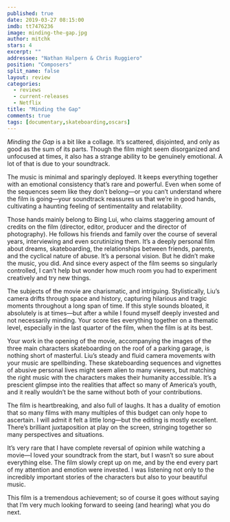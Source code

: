 ```yaml
---
published: true
date: 2019-03-27 08:15:00
imdb: tt7476236
image: minding-the-gap.jpg
author: mitchk
stars: 4
excerpt: ""
addressee: "Nathan Halpern & Chris Ruggiero"
position: "Composers"
split_name: false
layout: review
categories: 
  - reviews
  - current-releases
  - Netflix
title: "Minding the Gap"
comments: true
tags: [documentary,skateboarding,oscars]
---
```

_Minding the Gap_ is a bit like a collage. It’s scattered, disjointed, and only as good as the sum of its parts. Though the film might seem disorganized and unfocused at times, it also has a strange ability to be genuinely emotional. A lot of that is due to your soundtrack.

The music is minimal and sparingly deployed. It keeps everything together with an emotional consistency that’s rare and powerful. Even when some of the sequences seem like they don’t belong—or you can’t understand where the film is going—your soundtrack reassures us that we’re in good hands, cultivating a haunting feeling of sentimentality and relatability. 

Those hands mainly belong to Bing Lui, who claims staggering amount of credits on the film (director, editor, producer and the director of photography). He follows his friends and family over the course of several years, interviewing and even scrutinizing them. It’s a deeply personal film about dreams, skateboarding, the relationships between friends, parents, and the cyclical nature of abuse. It’s a personal vision. But he didn’t make the music, you did. And since every aspect of the film seems so singularly controlled, I can’t help but wonder how much room you had to experiment creatively and try new things. 

The subjects of the movie are charismatic, and intriguing. Stylistically, Liu’s camera drifts through space and history, capturing hilarious and tragic moments throughout a long span of time. If this style sounds bloated, it absolutely is at times—but after a while I found myself deeply invested and not necessarily minding. Your score ties everything together on a thematic level, especially in the last quarter of the film, when the film is at its best. 

Your work in the opening of the movie, accompanying the images of the three main characters skateboarding on the roof of a parking garage, is nothing short of masterful. Liu’s steady and fluid camera movements with your music are spellbinding. These skateboarding sequences and vignettes of abusive personal lives might seem alien to many viewers, but matching the right music with the characters makes their humanity accessible. It’s a prescient glimpse into the realities that affect so many of America’s youth, and it really wouldn’t be the same without both of your contributions. 

The film is heartbreaking, and also full of laughs. It has a duality of emotion that so many films with many multiples of this budget can only hope to ascertain. I will admit it felt a little long—but the editing is mostly excellent. There’s brilliant juxtaposition at play on the screen, stringing together so many perspectives and situations. 

It’s very rare that I have complete reversal of opinion while watching a movie—I loved your soundtrack from the start, but I wasn’t so sure about everything else. The film slowly crept up on me, and by the end every part of my attention and emotion were invested. I was listening not only to the incredibly important stories of the characters but also to your beautiful music. 

This film is a tremendous achievement; so of course it goes without saying that I’m very much looking forward to seeing (and hearing) what you do next. 

